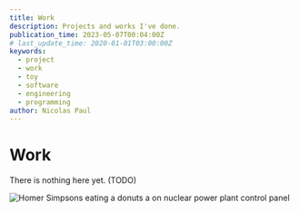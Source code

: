 ```yaml
---
title: Work
description: Projects and works I've done.
publication_time: 2023-05-07T00:04:00Z
# last_update_time: 2020-01-01T03:00:00Z
keywords:
  - project
  - work
  - toy
  - software
  - engineering
  - programming
author: Nicolas Paul
---
```

# Work

There is nothing here yet. (TODO)

![Homer Simpsons eating a donuts a on nuclear power plant control panel](/assets/giphy-4oHyOIBIt57ag.gif)
